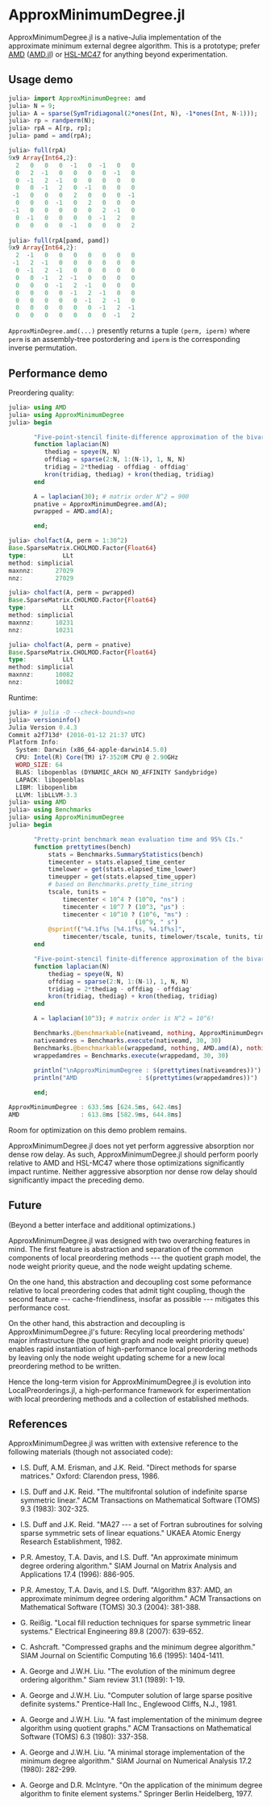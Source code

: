 # ApproxMinimumDegree.jl

ApproxMinimumDegree.jl is a native-Julia implementation of the approximate minimum external
degree algorithm. This is a prototype; prefer [AMD](http://faculty.cse.tamu.edu/davis/suitesparse.html)
([AMD.jl](https://github.com/JuliaOptimizers/AMD.jl)) or [HSL-MC47](http://www.hsl.rl.ac.uk/catalogue/mc47.html)
for anything beyond experimentation.

## Usage demo

```julia
julia> import ApproxMinimumDegree: amd
julia> N = 9;
julia> A = sparse(SymTridiagonal(2*ones(Int, N), -1*ones(Int, N-1)));
julia> rp = randperm(N);
julia> rpA = A[rp, rp];
julia> pamd = amd(rpA);

julia> full(rpA)
9x9 Array{Int64,2}:
  2   0   0   0  -1   0  -1   0   0
  0   2  -1   0   0   0   0  -1   0
  0  -1   2  -1   0   0   0   0   0
  0   0  -1   2   0  -1   0   0   0
 -1   0   0   0   2   0   0   0  -1
  0   0   0  -1   0   2   0   0   0
 -1   0   0   0   0   0   2  -1   0
  0  -1   0   0   0   0  -1   2   0
  0   0   0   0  -1   0   0   0   2
  
julia> full(rpA[pamd, pamd])
9x9 Array{Int64,2}:
  2  -1   0   0   0   0   0   0   0
 -1   2  -1   0   0   0   0   0   0
  0  -1   2  -1   0   0   0   0   0
  0   0  -1   2  -1   0   0   0   0
  0   0   0  -1   2  -1   0   0   0
  0   0   0   0  -1   2  -1   0   0
  0   0   0   0   0  -1   2  -1   0
  0   0   0   0   0   0  -1   2  -1
  0   0   0   0   0   0   0  -1   2
```
`ApproxMinDegree.amd(...)` presently returns a tuple `(perm, iperm)` where `perm` is
an assembly-tree postordering and `iperm` is the corresponding inverse permutation.

## Performance demo

Preordering quality:

```julia
julia> using AMD
julia> using ApproxMinimumDegree
julia> begin

       "Five-point-stencil finite-difference approximation of the bivariate Laplacian."
       function laplacian(N)
          thediag = speye(N, N)
          offdiag = sparse(2:N, 1:(N-1), 1, N, N)
          tridiag = 2*thediag - offdiag - offdiag'
          kron(tridiag, thediag) + kron(thediag, tridiag)
       end

       A = laplacian(30); # matrix order N^2 = 900
       pnative = ApproxMinimumDegree.amd(A);
       pwrapped = AMD.amd(A);

       end;

julia> cholfact(A, perm = 1:30^2)
Base.SparseMatrix.CHOLMOD.Factor{Float64}
type:          LLt
method: simplicial
maxnnz:      27029
nnz:         27029

julia> cholfact(A, perm = pwrapped)
Base.SparseMatrix.CHOLMOD.Factor{Float64}
type:          LLt
method: simplicial
maxnnz:      10231
nnz:         10231

julia> cholfact(A, perm = pnative)
Base.SparseMatrix.CHOLMOD.Factor{Float64}
type:          LLt
method: simplicial
maxnnz:      10082
nnz:         10082
```

Runtime:

```julia
julia> # julia -O --check-bounds=no
julia> versioninfo()
Julia Version 0.4.3
Commit a2f713d* (2016-01-12 21:37 UTC)
Platform Info:
  System: Darwin (x86_64-apple-darwin14.5.0)
  CPU: Intel(R) Core(TM) i7-3520M CPU @ 2.90GHz
  WORD_SIZE: 64
  BLAS: libopenblas (DYNAMIC_ARCH NO_AFFINITY Sandybridge)
  LAPACK: libopenblas
  LIBM: libopenlibm
  LLVM: libLLVM-3.3
julia> using AMD
julia> using Benchmarks
julia> using ApproxMinimumDegree
julia> begin

       "Pretty-print benchmark mean evaluation time and 95% CIs."
       function prettytimes(bench)
           stats = Benchmarks.SummaryStatistics(bench)
           timecenter = stats.elapsed_time_center
           timelower = get(stats.elapsed_time_lower)
           timeupper = get(stats.elapsed_time_upper)
           # based on Benchmarks.pretty_time_string
           tscale, tunits =
               timecenter < 10^4 ? (10^0, "ns") :
               timecenter < 10^7 ? (10^3, "μs") :
               timecenter < 10^10 ? (10^6, "ms") :
                                   (10^9, " s")
           @sprintf("%4.1f%s [%4.1f%s, %4.1f%s]",
               timecenter/tscale, tunits, timelower/tscale, tunits, timeupper/tscale, tunits)
       end

       "Five-point-stencil finite-difference approximation of the bivariate Laplacian."
       function laplacian(N)
           thediag = speye(N, N)
           offdiag = sparse(2:N, 1:(N-1), 1, N, N)
           tridiag = 2*thediag - offdiag - offdiag'
           kron(tridiag, thediag) + kron(thediag, tridiag)
       end

       A = laplacian(10^3); # matrix order is N^2 = 10^6!

       Benchmarks.@benchmarkable(nativeamd, nothing, ApproxMinimumDegree.amd(A), nothing)
       nativeamdres = Benchmarks.execute(nativeamd, 30, 30)
       Benchmarks.@benchmarkable(wrappedamd, nothing, AMD.amd(A), nothing)
       wrappedamdres = Benchmarks.execute(wrappedamd, 30, 30)
       
       println("\nApproxMinimumDegree : $(prettytimes(nativeamdres))")
       println("AMD                 : $(prettytimes(wrappedamdres))")

       end;

ApproxMinimumDegree : 633.5ms [624.5ms, 642.4ms]
AMD                 : 613.8ms [582.9ms, 644.8ms]
```
Room for optimization on this demo problem remains.

ApproxMinimumDegree.jl does not yet perform aggressive absorption nor dense row delay. As
such, ApproxMinimumDegree.jl should perform poorly relative to AMD and HSL-MC47 where
those optimizations significantly impact runtime. Neither aggressive absorption nor
dense row delay should significantly impact the preceding demo.

## Future
(Beyond a better interface and additional optimizations.)

ApproxMinimumDegree.jl was designed with two overarching features in mind. The first feature
is abstraction and separation of the common components of local preordering methods --- the
quotient graph model, the node weight priority queue, and the node weight updating scheme.

On the one hand, this abstraction and decoupling cost some peformance relative to local
preordering codes that admit tight coupling, though the second feature ---
cache-friendliness, insofar as possible --- mitigates this performance cost.

On the other hand, this abstraction and decoupling is ApproxMinimumDegree.jl's future:
Recyling local preordering methods' major infrastructure (the quotient graph and node weight
priority queue) enables rapid instantiation of high-performance local preordering methods by
leaving only the node weight updating scheme for a new local preordering method to be written.

Hence the long-term vision for ApproxMinimumDegree.jl is evolution into LocalPreorderings.jl,
a high-performance framework for experimentation with local preordering methods and a
collection of established methods.

## References

ApproxMinimumDegree.jl was written with extensive reference to the following materials
(though not associated code):

- I.S. Duff, A.M. Erisman, and J.K. Reid. "Direct methods for sparse matrices." Oxford: Clarendon press, 1986.

- I.S. Duff and J.K. Reid. "The multifrontal solution of indefinite sparse symmetric linear." ACM Transactions on Mathematical Software (TOMS) 9.3 (1983): 302-325.

- I.S. Duff and J.K. Reid. "MA27 --- a set of Fortran subroutines for solving sparse symmetric sets of linear equations." UKAEA Atomic Energy Research Establishment, 1982.

- P.R. Amestoy, T.A. Davis, and I.S. Duff. "An approximate minimum degree ordering algorithm." SIAM Journal on Matrix Analysis and Applications 17.4 (1996): 886-905.

- P.R. Amestoy, T.A. Davis, and I.S. Duff. "Algorithm 837: AMD, an approximate minimum degree ordering algorithm." ACM Transactions on Mathematical Software (TOMS) 30.3 (2004): 381-388.

- G. Reißig. "Local fill reduction techniques for sparse symmetric linear systems." Electrical Engineering 89.8 (2007): 639-652.

- C. Ashcraft. "Compressed graphs and the minimum degree algorithm." SIAM Journal on Scientific Computing 16.6 (1995): 1404-1411.

- A. George and J.W.H. Liu. "The evolution of the minimum degree ordering algorithm." Siam review 31.1 (1989): 1-19.

- A. George and J.W.H. Liu. "Computer solution of large sparse positive definite systems." Prentice-Hall Inc., Englewood Cliffs, N.J., 1981.

- A. George and J.W.H. Liu. "A fast implementation of the minimum degree algorithm using quotient graphs." ACM Transactions on Mathematical Software (TOMS) 6.3 (1980): 337-358.

- A. George and J.W.H. Liu. "A minimal storage implementation of the minimum degree algorithm." SIAM Journal on Numerical Analysis 17.2 (1980): 282-299.

- A. George and D.R. McIntyre. "On the application of the minimum degree algorithm to finite element systems." Springer Berlin Heidelberg, 1977.